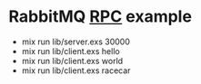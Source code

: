 # RabbitMQ [RPC](https://www.rabbitmq.com/tutorials/tutorial-six-elixir.html) example

* mix run lib/server.exs 30000
* mix run lib/client.exs hello
* mix run lib/client.exs world
* mix run lib/client.exs racecar
